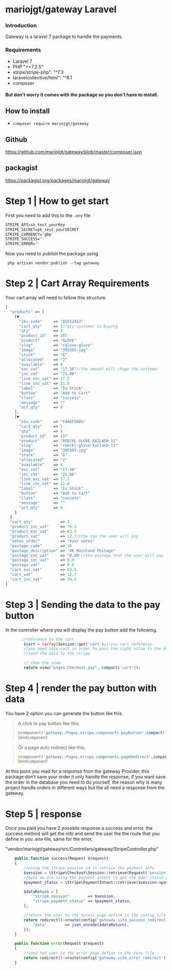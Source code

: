 # mariojgt/gateway Laravel

### Introduction

Gateway is a laravel 7 package to handle the payments.

### Requirements

- Laravel 7
- PHP ">=7.2.5"
- stripe/stripe-php": "^7.3
- laravelcollective/html": "^6.1
- composer

#### But don't worry it comes with the package so you don't have to install.

## How to install

- ```
  composer require mariojgt/gateway
  ```

  

## Github

https://github.com/mariojgt/gateway/blob/master/composer.json

## packagist

https://packagist.org/packages/mariojgt/gateway

# Step  1  | How to get start

First you need to add this to the `.env` file 

```tex
STRIPE_API=sk_test_yourKey
STRIPE_SECRET=pk_test_yourSECRET
STRIPE_CURRENCY='gbp'
STRIPE_SUCCESS=''
STRIPE_ERROR=''
```


 Now you need to publish the package using

```
 php artisan vendor:publish --tag gateway 
```

# Step 2 | Cart  Array Requirements

Your cart array will need to follow this structure.

```php
[
  "products" => [
    [▼
      "sku_code"     => "ASD12AS3"
      "cart_qty"     => 1//qty customer is buying
      "qty"          => 4
      "product_id"   => 187
      "product"      => "GLOVE"
      "slug"         => "rglove-glove"
      "image"        => "395565.jpg"
      "stock"        => "6"
      "allocated"    => "2"
      "available"    => 4
      "exc_vat"      => "17.50"//the amount will chage the customer
      "inc_vat"      => "21.00"
      "line_exc_vat" => 17.5
      "line_inc_vat" => 21.0
      "label"        => "In Stock"
      "button"       => "Add to Cart"
      "class"        => "success"
      "message"      => ""
      "act_qty"      => 4
    ],
    [▼
      "sku_code"     => "F4ADF56DS"
      "cart_qty"     => 1
      "qty"          => 4
      "product_id"   => 187
      "product"      => "ROECKL GLOVE KAILASH 11"
      "slug"         => "roeckl-glove-kailash-11"
      "image"        => "395565.jpg"
      "stock"        => "6"
      "allocated"    => "2"
      "available"    => 4
      "exc_vat"      => "17.50"
      "inc_vat"      => "21.00"
      "line_exc_vat" => 17.5
      "line_inc_vat" => 21.0
      "label"        => "In Stock"
      "button"       => "Add to Cart"
      "class"        => "success"
      "message"      => ""
      "act_qty"      => 4
    ]
  ]
  "cart_qty"            => 3
  "product_inc_vat"     => 76.2
  "product_exc_vat"     => 63.5
  "product_vat"         => 12.7//the tax the user will pay
  "notes_order"         => "Your notes"
  "postage_code"        => 18
  "postage_description" => "UK Mainland Postage"
  "postage_exc_vat"     => "0.00"//the psotage that the user will pay
  "postage_inc_vat"     => 0.0
  "postage_vat"         => 0.0
  "cart_exc_vat"        => 63.5
  "cart_vat"            => 12.7
  "cart_inc_vat"        => 76.2
]
```

# Step 3 | Sending the data to the pay button

In the controller where you will display the pay button add the following.

```php
	   //reference to the cart
        $cart = (array)Session::get('cart');//you cart reference
    	//you need this cart in order to pass the right value to the button that will
		//send the data to the stripe

        // show the view
        return view("pages.Checkout.pay", compact('cart'));
```

# Step 4 | render  the pay button with data



You have 2 option you can generate the button like this.

> A click to pay button like this.
>
> ```php
> @component('gateway::Pages.stripe.components.payButton',compact('cart'))
> @endcomponent
> ```

> Or a page auto redirect like this.
>
> ```php
> @component('gateway::Pages.stripe.components.pageRedirect',compact('cart'))
> @endcomponent
> ```

At this point you read for a response from the gateway Provider, this package don't save your order it only handle the response, if you want save the order in the database you need to do yourself, the reason why is many project handle orders in different ways but the all need a response from the gateway.

# Step 5 | response

Once  you paid you have 2 possible response a success and error, the success method will get the info and send the user the the route that you define in you .env file, same for the error,

"vendor/mariojgt/gateway/src/Controllers/gateway/StripeController.php"

```php
    public function success(Request $request)
    {
        //using the stripe session id to retrive the payment info
        $session = \Stripe\Checkout\Session::retrieve(Request('session_id'));
        //here we are using the payment intent to get the oder status and data
        $payment_status = \Stripe\PaymentIntent::retrieve($session->payment_intent);

        $dataReturn = [
            "stripe_session"        => $session,
            "stripe_payment_status" => $payment_status,
        ];

        //return the user to the sucess page define in the config file
        return redirect()->route(config('gateway.site_success_redirect'), [
            'data'        => json_encode($dataReturn),
        ]);
    }

    public function error(Request $request)
    {
        //send teh user to the error page define in the /env file
        return redirect()->route(config('gateway.site_error_redirect'), []);
    }
```

